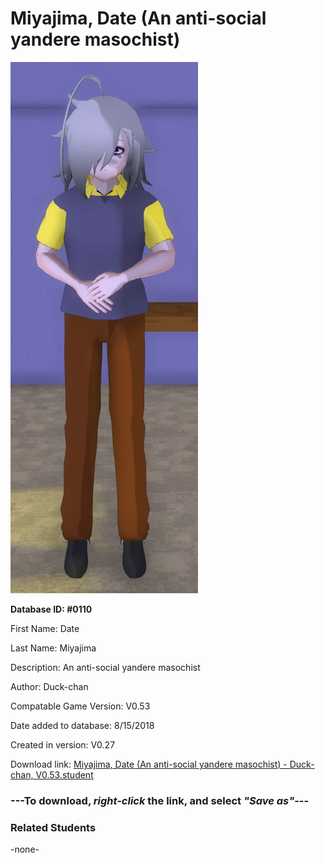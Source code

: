 # Miyajima, Date (An anti-social yandere masochist)

<img src="../../Files/Images/Miyajima, Date (An anti-social yandere masochist).png" title="Miyajima, Date (An anti-social yandere masochist) - Duck-chan, V0.53">

**Database ID: #0110**

First Name: Date

Last Name: Miyajima

Description: An anti-social yandere masochist

Author: Duck-chan

Compatable Game Version: V0.53

Date added to database: 8/15/2018

Created in version: V0.27

Download link: <a href="https://raw.githubusercontent.com/Arbiter1223/Daigaku-Gurashi-Custom-Students/master/Files/Student%20Files/Miyajima%2C%20Date%20(An%20anti-social%20yandere%20masochist)%20-%20Duck-chan%2C%20V0.53.student">Miyajima, Date (An anti-social yandere masochist) - Duck-chan, V0.53.student</a>

### ---**To download, _right-click_ the link, and select _"Save as"_**---

### Related Students

-none-
